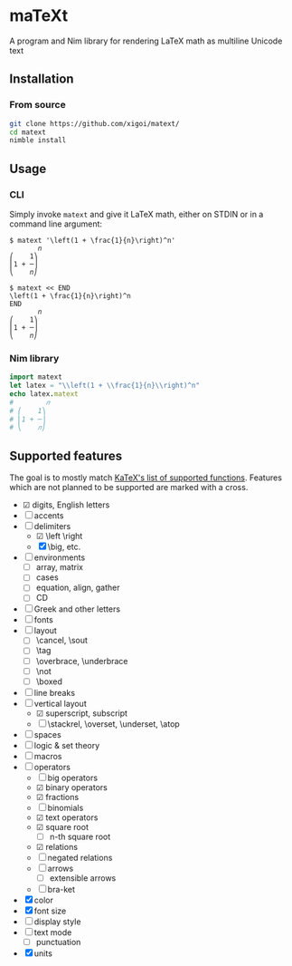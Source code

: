 # maTeXt

A program and Nim library for rendering LaTeX math as multiline Unicode text

## Installation

### From source

```sh
git clone https://github.com/xigoi/matext/
cd matext
nimble install
```

## Usage

### CLI

Simply invoke `matext` and give it LaTeX math, either on STDIN or in a command line argument:

```
$ matext '\left(1 + \frac{1}{n}\right)^n'
       𝑛
⎛    1⎞
⎜1 + ─⎟
⎝    𝑛⎠

$ matext << END
\left(1 + \frac{1}{n}\right)^n
END
       𝑛
⎛    1⎞
⎜1 + ─⎟
⎝    𝑛⎠
```

### Nim library

```nim
import matext
let latex = "\\left(1 + \\frac{1}{n}\\right)^n"
echo latex.matext
#        𝑛
# ⎛    1⎞
# ⎜1 + ─⎟
# ⎝    𝑛⎠
```

## Supported features

The goal is to mostly match [KaTeX's list of supported functions](https://katex.org/docs/supported.html). Features which are not planned to be supported are marked with a cross.

- ☑ digits, English letters
- ☐ accents
- ☐ delimiters
  - ☑ \left \right
  - ☒ \big, etc.
- ☐ environments
  - ☐ array, matrix
  - ☐ cases
  - ☐ equation, align, gather
  - ☐ CD
- ☐ Greek and other letters
- ☐ fonts
- ☐ layout
  - ☐ \cancel, \sout
  - ☐ \tag
  - ☐ \overbrace, \underbrace
  - ☐ \not
  - ☐ \boxed
- ☐ line breaks
- ☐ vertical layout
  - ☑ superscript, subscript
  - ☐ \stackrel, \overset, \underset, \atop
- ☐ spaces
- ☐ logic & set theory
- ☐ macros
- ☐ operators
  - ☐ big operators
  - ☑ binary operators
  - ☑ fractions
  - ☐ binomials
  - ☑ text operators
  - ☑ square root
    - ☐ n-th square root
  - ☑ relations
  - ☐ negated relations
  - ☐ arrows
    - ☐ extensible arrows
  - ☐ bra-ket
- ☒ color
- ☒ font size
- ☐ display style
- ☐ text mode
  - ☐ punctuation
- ☒ units
